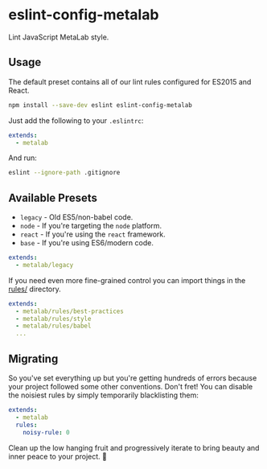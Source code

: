 # eslint-config-metalab

Lint JavaScript MetaLab style.

## Usage

The default preset contains all of our lint rules configured for ES2015 and React.

```sh
npm install --save-dev eslint eslint-config-metalab
```

Just add the following to your `.eslintrc`:

```yaml
extends:
  - metalab
```

And run:

```sh
eslint --ignore-path .gitignore
```

## Available Presets

 * `legacy` - Old ES5/non-babel code.
 * `node` - If you're targeting the `node` platform.
 * `react` - If you're using the `react` framework.
 * `base` - If you're using ES6/modern code.

```yaml
extends:
  - metalab/legacy
```

If you need even more fine-grained control you can import things in the [rules/](rules) directory.

```yaml
extends:
  - metalab/rules/best-practices
  - metalab/rules/style
  - metalab/rules/babel
  ...
```

## Migrating

So you've set everything up but you're getting hundreds of errors because your project followed some other conventions. Don't fret! You can disable the noisiest rules by simply temporarily blacklisting them:

```yaml
extends:
  - metalab
  rules:
    noisy-rule: 0
```

Clean up the low hanging fruit and progressively iterate to bring beauty and inner peace to your project. :gem:
